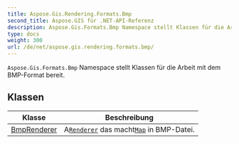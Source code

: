 ```yaml
---
title: Aspose.Gis.Rendering.Formats.Bmp
second_title: Aspose.GIS für .NET-API-Referenz
description: Aspose.Gis.Formats.Bmp Namespace stellt Klassen für die Arbeit mit dem BMPFormat bereit.
type: docs
weight: 300
url: /de/net/aspose.gis.rendering.formats.bmp/
---
```

`Aspose.Gis.Formats.Bmp` Namespace stellt Klassen für die Arbeit mit dem BMP-Format bereit.

## Klassen

| Klasse | Beschreibung |
| --- | --- |
| [BmpRenderer](./bmprenderer/) | A[`Renderer`](../aspose.gis.rendering/renderer/) das macht[`Map`](../aspose.gis.rendering/map/) in BMP-Datei. |


